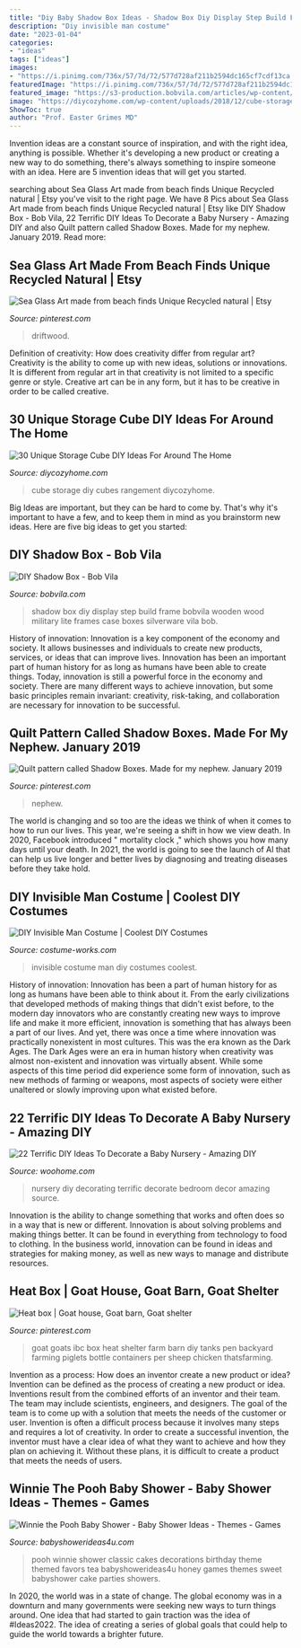 ```yaml
---
title: "Diy Baby Shadow Box Ideas - Shadow Box Diy Display Step Build Frame Bobvila Wooden Wood Military Lite Frames Case Boxes Silverware Vila Bob"
description: "Diy invisible man costume"
date: "2023-01-04"
categories:
- "ideas"
tags: ["ideas"]
images:
- "https://i.pinimg.com/736x/57/7d/72/577d728af211b2594dc165cf7cdf13ca.jpg"
featuredImage: "https://i.pinimg.com/736x/57/7d/72/577d728af211b2594dc165cf7cdf13ca.jpg"
featured_image: "https://s3-production.bobvila.com/articles/wp-content/uploads/2016/02/DIYShadowBox_Step01.jpg"
image: "https://diycozyhome.com/wp-content/uploads/2018/12/cube-storage-diy-2.jpg"
ShowToc: true
author: "Prof. Easter Grimes MD"
---
```



Invention ideas are a constant source of inspiration, and with the right idea, anything is possible. Whether it's developing a new product or creating a new way to do something, there's always something to inspire someone with an idea. Here are 5 invention ideas that will get you started.

	

		
searching about Sea Glass Art made from beach finds Unique Recycled natural | Etsy you've visit to the right page. We have 8 Pics about Sea Glass Art made from beach finds Unique Recycled natural | Etsy like DIY Shadow Box - Bob Vila, 22 Terrific DIY Ideas To Decorate a Baby Nursery - Amazing DIY and also Quilt pattern called Shadow Boxes. Made for my nephew. January 2019. Read more:
		
    
## Sea Glass Art Made From Beach Finds Unique Recycled Natural | Etsy

<img loading=lazy src="https://i.pinimg.com/736x/45/3a/6b/453a6b2a06afe73a238972116ce75163.jpg" onerror="this.onerror=null;this.src='https://tse3.mm.bing.net/th?id=OIP.EpsH2ZK8oJOfDjLuMKwq4AHaJ6&amp;pid=15.1';" alt="Sea Glass Art made from beach finds Unique Recycled natural | Etsy">

_Source: pinterest.com_

>driftwood. 

	

Definition of creativity: How does creativity differ from regular art?
Creativity is the ability to come up with new ideas, solutions or innovations. It is different from regular art in that creativity is not limited to a specific genre or style. Creative art can be in any form, but it has to be creative in order to be called creative.

    
## 30 Unique Storage Cube DIY Ideas For Around The Home

<img loading=lazy src="https://diycozyhome.com/wp-content/uploads/2018/12/cube-storage-diy-2.jpg" onerror="this.onerror=null;this.src='https://tse3.mm.bing.net/th?id=OIP.-0EqDl1h2qzS2EAvqOqp_wHaD4&amp;pid=15.1';" alt="30 Unique Storage Cube DIY Ideas For Around The Home">

_Source: diycozyhome.com_

>cube storage diy cubes rangement diycozyhome. 

	

Big Ideas are important, but they can be hard to come by. That's why it's important to have a few, and to keep them in mind as you brainstorm new ideas. Here are five big ideas to get you started: 

    
## DIY Shadow Box - Bob Vila

<img loading=lazy src="https://s3-production.bobvila.com/articles/wp-content/uploads/2016/02/DIYShadowBox_Step01.jpg" onerror="this.onerror=null;this.src='https://tse3.mm.bing.net/th?id=OIP.3KsWCe1Wdhhffac9dclmGQHaFs&amp;pid=15.1';" alt="DIY Shadow Box - Bob Vila">

_Source: bobvila.com_

>shadow box diy display step build frame bobvila wooden wood military lite frames case boxes silverware vila bob. 

	

History of innovation:
Innovation is a key component of the economy and society. It allows businesses and individuals to create new products, services, or ideas that can improve lives. Innovation has been an important part of human history for as long as humans have been able to create things. Today, innovation is still a powerful force in the economy and society. There are many different ways to achieve innovation, but some basic principles remain invariant: creativity, risk-taking, and collaboration are necessary for innovation to be successful.

    
## Quilt Pattern Called Shadow Boxes. Made For My Nephew. January 2019

<img loading=lazy src="https://i.pinimg.com/736x/e4/c4/ec/e4c4ecf2fc8feb735fd0bfa821ec8c2f.jpg" onerror="this.onerror=null;this.src='https://tse1.mm.bing.net/th?id=OIP.Sb2W3xDjnFmvMvcCIJ-9sAHaJ3&amp;pid=15.1';" alt="Quilt pattern called Shadow Boxes. Made for my nephew. January 2019">

_Source: pinterest.com_

>nephew. 

	

The world is changing and so too are the ideas we think of when it comes to how to run our lives. This year, we're seeing a shift in how we view death. In 2020, Facebook introduced " mortality clock ," which shows you how many days until your death. In 2021, the world is going to see the launch of AI that can help us live longer and better lives by diagnosing and treating diseases before they take hold.

    
## DIY Invisible Man Costume | Coolest DIY Costumes

<img loading=lazy src="https://photos.costume-works.com/full/invisible_man13.jpg" onerror="this.onerror=null;this.src='https://tse1.mm.bing.net/th?id=OIP.s7uRWbkKO7VW9aPzNP4oDAHaMT&amp;pid=15.1';" alt="DIY Invisible Man Costume | Coolest DIY Costumes">

_Source: costume-works.com_

>invisible costume man diy costumes coolest. 

	

History of innovation:
Innovation has been a part of human history for as long as humans have been able to think about it. From the early civilizations that developed methods of making things that didn't exist before, to the modern day innovators who are constantly creating new ways to improve life and make it more efficient, innovation is something that has always been a part of our lives. And yet, there was once a time where innovation was practically nonexistent in most cultures. This was the era known as the Dark Ages.
The Dark Ages were an era in human history when creativity was almost non-existent and innovation was virtually absent. While some aspects of this time period did experience some form of innovation, such as new methods of farming or weapons, most aspects of society were either unaltered or slowly improving upon what existed before.

    
## 22 Terrific DIY Ideas To Decorate A Baby Nursery - Amazing DIY

<img loading=lazy src="http://www.woohome.com/wp-content/uploads/2016/04/Decorating-ideas-for-Nursery-5.jpg" onerror="this.onerror=null;this.src='https://tse1.mm.bing.net/th?id=OIP.QCaUoTkUTZYXT_OWc1RBXAHaLH&amp;pid=15.1';" alt="22 Terrific DIY Ideas To Decorate a Baby Nursery - Amazing DIY">

_Source: woohome.com_

>nursery diy decorating terrific decorate bedroom decor amazing source. 

	

Innovation is the ability to change something that works and often does so in a way that is new or different. Innovation is about solving problems and making things better. It can be found in everything from technology to food to clothing. In the business world, innovation can be found in ideas and strategies for making money, as well as new ways to manage and distribute resources.

    
## Heat Box | Goat House, Goat Barn, Goat Shelter

<img loading=lazy src="https://i.pinimg.com/736x/57/7d/72/577d728af211b2594dc165cf7cdf13ca.jpg" onerror="this.onerror=null;this.src='https://tse1.mm.bing.net/th?id=OIP.ZBaD3a2daVMup30zgsA7wgAAAA&amp;pid=15.1';" alt="Heat box | Goat house, Goat barn, Goat shelter">

_Source: pinterest.com_

>goat goats ibc box heat shelter farm barn diy tanks pen backyard farming piglets bottle containers per sheep chicken thatsfarming. 

	

Invention as a process: How does an inventor create a new product or idea?
Invention can be defined as the process of creating a new product or idea. Inventions result from the combined efforts of an inventor and their team. The team may include scientists, engineers, and designers. The goal of the team is to come up with a solution that meets the needs of the customer or user.
Invention is often a difficult process because it involves many steps and requires a lot of creativity. In order to create a successful invention, the inventor must have a clear idea of what they want to achieve and how they plan on achieving it. Without these plans, it is difficult to create a product that meets the needs of users.

    
## Winnie The Pooh Baby Shower - Baby Shower Ideas - Themes - Games

<img loading=lazy src="http://www.babyshowerideas4u.com/wp-content/uploads/2014/09/Winnie-the-Pooh-Baby-Shower.jpg" onerror="this.onerror=null;this.src='https://tse4.mm.bing.net/th?id=OIP.dcZh02UvW_8aRfYnJsCgwgHaLH&amp;pid=15.1';" alt="Winnie the Pooh Baby Shower - Baby Shower Ideas - Themes - Games">

_Source: babyshowerideas4u.com_

>pooh winnie shower classic cakes decorations birthday theme themed favors tea babyshowerideas4u honey games themes sweet babyshower cake parties showers. 

	

In 2020, the world was in a state of change. The global economy was in a downturn and many governments were seeking new ways to turn things around. One idea that had started to gain traction was the idea of #Ideas2022. The idea of creating a series of global goals that could help to guide the world towards a brighter future.

